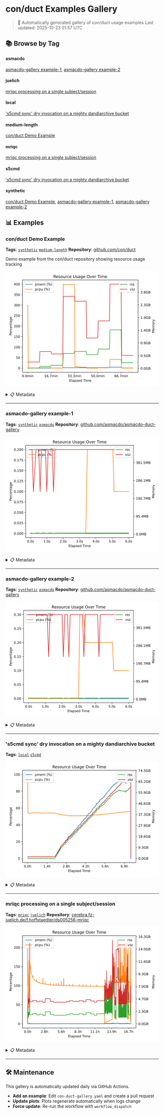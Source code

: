 # con/duct Examples Gallery

> 🤖 Automatically generated gallery of con/duct usage examples
> Last updated: 2025-10-23 01:57 UTC


## 📚 Browse by Tag

#### asmacdo

[asmacdo-gallery example-1](#asmacdo-gallery-example-1), [asmacdo-gallery example-2](#asmacdo-gallery-example-2)

#### juelich

[mriqc processing on a single subject/session](#mriqc-processing-on-a-single-subject-session)

#### local

['s5cmd sync' dry invocation on a mighty dandiarchive bucket](#s5cmd-sync-dry-invocation-on-a-mighty-dandiarchive-bucket)

#### medium-length

[con/duct Demo Example](#con-duct-demo-example)

#### mriqc

[mriqc processing on a single subject/session](#mriqc-processing-on-a-single-subject-session)

#### s5cmd

['s5cmd sync' dry invocation on a mighty dandiarchive bucket](#s5cmd-sync-dry-invocation-on-a-mighty-dandiarchive-bucket)

#### synthetic

[con/duct Demo Example](#con-duct-demo-example), [asmacdo-gallery example-1](#asmacdo-gallery-example-1), [asmacdo-gallery example-2](#asmacdo-gallery-example-2)

## 📊 Examples

### con/duct Demo Example

**Tags**: [`synthetic`](#synthetic) [`medium-length`](#medium-length)
**Repository**: [github.com/con/duct](https://github.com/con/duct/)

Demo example from the con/duct repository showing resource usage tracking

![Plot for con/duct Demo Example](images/con-duct-demo-example.svg)

<details>
<summary>📋 Metadata</summary>

- **Info file**: [example_output_info.json](logs/conduct-demo-example/example_output_info.json)
- **Usage data**: [example_output_usage.json](logs/conduct-demo-example/example_output_usage.json)
- **Standard output**: [stdout](logs/conduct-demo-example/example_output_stdout)
- **Standard error**: [stderr](logs/conduct-demo-example/example_output_stderr)

</details>

---

### asmacdo-gallery example-1

**Tags**: [`synthetic`](#synthetic) [`asmacdo`](#asmacdo)
**Repository**: [github.com/asmacdo/asmacdo-duct-gallery](https://github.com/asmacdo/asmacdo-duct-gallery/)

![Plot for asmacdo-gallery example-1](images/asmacdo-gallery-example-1.svg)

<details>
<summary>📋 Metadata</summary>

- **Info file**: [example_output_info.json](logs/asmacdo-gallery-example-1/example_output_info.json)
- **Usage data**: [example_output_usage.json](logs/asmacdo-gallery-example-1/example_output_usage.json)
- **Standard output**: [stdout](logs/asmacdo-gallery-example-1/example_output_stdout)
- **Standard error**: [stderr](logs/asmacdo-gallery-example-1/example_output_stderr)

</details>

---

### asmacdo-gallery example-2

**Tags**: [`synthetic`](#synthetic) [`asmacdo`](#asmacdo)
**Repository**: [github.com/asmacdo/asmacdo-duct-gallery](https://github.com/asmacdo/asmacdo-duct-gallery/)

![Plot for asmacdo-gallery example-2](images/asmacdo-gallery-example-2.svg)

<details>
<summary>📋 Metadata</summary>

- **Info file**: [example_output_info.json](logs/asmacdo-gallery-example-2/example_output_info.json)
- **Usage data**: [example_output_usage.json](logs/asmacdo-gallery-example-2/example_output_usage.json)
- **Standard output**: [stdout](logs/asmacdo-gallery-example-2/example_output_stdout)
- **Standard error**: [stderr](logs/asmacdo-gallery-example-2/example_output_stderr)

</details>

---

### 's5cmd sync' dry invocation on a mighty dandiarchive bucket

**Tags**: [`local`](#local) [`s5cmd`](#s5cmd)

![Plot for 's5cmd sync' dry invocation on a mighty dandiarchive bucket](images/s5cmd-sync-dry-invocation-on-a-mighty-dandiarchive-bucket.svg)

<details>
<summary>📋 Metadata</summary>

- **Info file**: [example_output_info.json](/home/runner/work/duct-gallery/duct-gallery/logs/s5cmd-1/2024.10.28T11.08.51-2733714_info.json)
- **Usage data**: [example_output_usage.json](/home/runner/work/duct-gallery/duct-gallery/logs/s5cmd-1/2024.10.28T11.08.51-2733714_usage.json)
- **Standard output**: [stdout](/home/runner/work/duct-gallery/duct-gallery/logs/s5cmd-1/2024.10.28T11.08.51-2733714_stdout)
- **Standard error**: [stderr](/home/runner/work/duct-gallery/duct-gallery/logs/s5cmd-1/2024.10.28T11.08.51-2733714_stderr)

</details>

---

### mriqc processing on a single subject/session

**Tags**: [`mriqc`](#mriqc) [`juelich`](#juelich)
**Repository**: [cerebra.fz-juelich.de/f.hoffstaedter/ds005256-mriqc](https://cerebra.fz-juelich.de/f.hoffstaedter/ds005256-mriqc)

![Plot for mriqc processing on a single subject/session](images/mriqc-processing-on-a-single-subject-session.svg)

<details>
<summary>📋 Metadata</summary>

- **Info file**: [example_output_info.json](logs/mriqc-processing-on-a-single-subjectsession/example_output_info.json)
- **Usage data**: [example_output_usage.json](logs/mriqc-processing-on-a-single-subjectsession/example_output_usage.json)
- **Standard output**: [stdout](logs/mriqc-processing-on-a-single-subjectsession/example_output_stdout)
- **Standard error**: [stderr](logs/mriqc-processing-on-a-single-subjectsession/example_output_stderr)

</details>

---

## 🛠️ Maintenance

This gallery is automatically updated daily via GitHub Actions.

- **Add an example**: Edit `con-duct-gallery.yaml` and create a pull request
- **Update plots**: Plots regenerate automatically when logs change
- **Force update**: Re-run the workflow with `workflow_dispatch`
